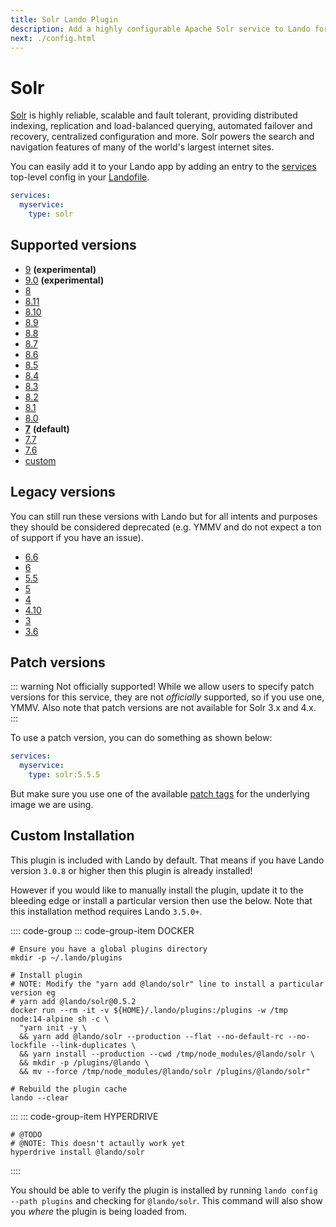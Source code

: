 ```yaml
---
title: Solr Lando Plugin
description: Add a highly configurable Apache Solr service to Lando for local development with all the power of Docker and Docker Compose.
next: ./config.html
---
```


# Solr

[Solr](http://lucene.apache.org/solr/) is highly reliable, scalable and fault tolerant, providing distributed indexing, replication and load-balanced querying, automated failover and recovery, centralized configuration and more. Solr powers the search and navigation features of many of the world's largest internet sites.

You can easily add it to your Lando app by adding an entry to the [services](https://doc.lando.dev/config/services.html) top-level config in your [Landofile](https://doc.lando.dev/config/lando.html).

```yaml
services:
  myservice:
    type: solr
```

## Supported versions

*   [9](https://hub.docker.com/r/_/solr/) **(experimental)**
*   [9.0](https://hub.docker.com/r/_/solr/) **(experimental)**
*   [8](https://hub.docker.com/r/_/solr/)
*   [8.11](https://hub.docker.com/r/_/solr/)
*   [8.10](https://hub.docker.com/r/_/solr/)
*   [8.9](https://hub.docker.com/r/_/solr/)
*   [8.8](https://hub.docker.com/r/_/solr/)
*   [8.7](https://hub.docker.com/r/_/solr/)
*   [8.6](https://hub.docker.com/r/_/solr/)
*   [8.5](https://hub.docker.com/r/_/solr/)
*   [8.4](https://hub.docker.com/r/_/solr/)
*   [8.3](https://hub.docker.com/r/_/solr/)
*   [8.2](https://hub.docker.com/r/_/solr/)
*   [8.1](https://hub.docker.com/r/_/solr/)
*   [8.0](https://hub.docker.com/r/_/solr/)
*   **[7](https://hub.docker.com/r/_/solr/)** **(default)**
*   [7.7](https://hub.docker.com/r/_/solr/)
*   [7.6](https://hub.docker.com/r/_/solr/)
*   [custom](https://doc.lando.dev/config/services.html#advanced)

## Legacy versions

You can still run these versions with Lando but for all intents and purposes they should be considered deprecated (e.g. YMMV and do not expect a ton of support if you have an issue).

*   [6.6](https://hub.docker.com/r/_/solr/)
*   [6](https://hub.docker.com/r/_/solr/)
*   [5.5](https://hub.docker.com/r/_/solr/)
*   [5](https://hub.docker.com/r/_/solr/)
*   [4](https://hub.docker.com/r/actency/docker-solr)
*   [4.10](https://hub.docker.com/r/actency/docker-solr)
*   [3](https://hub.docker.com/r/actency/docker-solr)
*   [3.6](https://hub.docker.com/r/actency/docker-solr)

## Patch versions

::: warning Not officially supported!
While we allow users to specify patch versions for this service, they are not *officially* supported, so if you use one, YMMV. Also note that patch versions are not available for Solr 3.x and 4.x.
:::

To use a patch version, you can do something as shown below:

```yaml
services:
  myservice:
    type: solr:5.5.5
```

But make sure you use one of the available [patch tags](https://hub.docker.com/r/library/solr/tags/) for the underlying image we are using.

## Custom Installation

This plugin is included with Lando by default. That means if you have Lando version `3.0.8` or higher then this plugin is already installed!

However if you would like to manually install the plugin, update it to the bleeding edge or install a particular version then use the below. Note that this installation method requires Lando `3.5.0+`.

:::: code-group
::: code-group-item DOCKER
```bash:no-line-numbers
# Ensure you have a global plugins directory
mkdir -p ~/.lando/plugins

# Install plugin
# NOTE: Modify the "yarn add @lando/solr" line to install a particular version eg
# yarn add @lando/solr@0.5.2
docker run --rm -it -v ${HOME}/.lando/plugins:/plugins -w /tmp node:14-alpine sh -c \
  "yarn init -y \
  && yarn add @lando/solr --production --flat --no-default-rc --no-lockfile --link-duplicates \
  && yarn install --production --cwd /tmp/node_modules/@lando/solr \
  && mkdir -p /plugins/@lando \
  && mv --force /tmp/node_modules/@lando/solr /plugins/@lando/solr"

# Rebuild the plugin cache
lando --clear
```
:::
::: code-group-item HYPERDRIVE
```bash:no-line-numbers
# @TODO
# @NOTE: This doesn't actaully work yet
hyperdrive install @lando/solr
```
::::

You should be able to verify the plugin is installed by running `lando config --path plugins` and checking for `@lando/solr`. This command will also show you _where_ the plugin is being loaded from.
